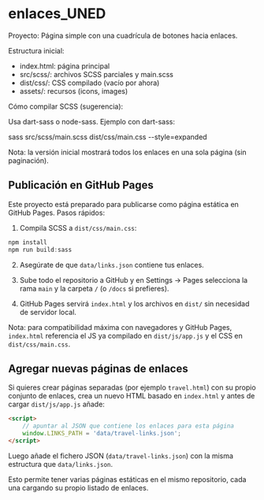 # enlaces_UNED

Proyecto: Página simple con una cuadrícula de botones hacia enlaces.

Estructura inicial:

- index.html: página principal
- src/scss/: archivos SCSS parciales y main.scss
- dist/css/: CSS compilado (vacío por ahora)
- assets/: recursos (icons, images)

Cómo compilar SCSS (sugerencia):


Usa dart-sass o node-sass. Ejemplo con dart-sass:

sass src/scss/main.scss dist/css/main.css --style=expanded

Nota: la versión inicial mostrará todos los enlaces en una sola página (sin paginación).

Publicación en GitHub Pages
---------------------------------
Este proyecto está preparado para publicarse como página estática en GitHub Pages. Pasos rápidos:

1. Compila SCSS a `dist/css/main.css`:

```powershell
npm install
npm run build:sass
```

2. Asegúrate de que `data/links.json` contiene tus enlaces.

3. Sube todo el repositorio a GitHub y en Settings -> Pages selecciona la rama `main` y la carpeta `/` (o `/docs` si prefieres).

4. GitHub Pages servirá `index.html` y los archivos en `dist/` sin necesidad de servidor local.

Nota: para compatibilidad máxima con navegadores y GitHub Pages, `index.html` referencia el JS ya compilado en `dist/js/app.js` y el CSS en `dist/css/main.css`.

Agregar nuevas páginas de enlaces
---------------------------------

Si quieres crear páginas separadas (por ejemplo `travel.html`) con su propio conjunto de enlaces, crea un nuevo HTML basado en `index.html` y antes de cargar `dist/js/app.js` añade:

```html
<script>
	// apuntar al JSON que contiene los enlaces para esta página
	window.LINKS_PATH = 'data/travel-links.json';
</script>
```

Luego añade el fichero JSON (`data/travel-links.json`) con la misma estructura que `data/links.json`.

Esto permite tener varias páginas estáticas en el mismo repositorio, cada una cargando su propio listado de enlaces.

